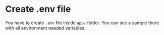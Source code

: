 # Create .env file
You have to create `.env` file inside `app/` folder. You can see a sample there with all environment needed variables.
